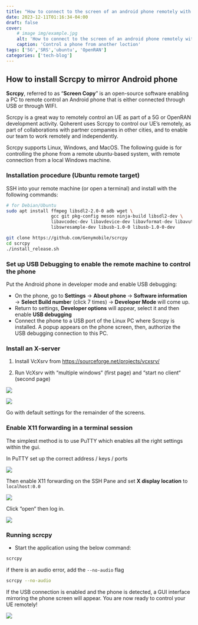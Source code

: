 ```yaml
---
title: "How to connect to the screen of an android phone remotely with SCRCPY and SSH."
date: 2023-12-11T01:16:34-04:00
draft: false
cover:
    # image img/example.jpg
    alt: 'How to connect to the screen of an android phone remotely with SCRCPY and SSH.'
    caption: 'Control a phone from another loction'
tags: ['5G','SRS','ubuntu', 'OpenRAN']
categories: ['tech-blog']
---
```


## How to install Scrcpy to mirror Android phone

**Scrcpy**, referred to as “**Screen Copy**” is an open-source software enabling a PC  to remote control an Android phone that is either connected through USB or through WIFI.

Scrcpy is a great way to remotely control an UE as part of a 5G or OpenRAN development activity. Qoherent uses Scrcpy to control our UE’s remotely, as part of collaborations with partner companies in other cities, and to enable our team to work remotely and independently.

Scrcpy supports Linux, Windows, and MacOS. The following guide is for controlling the phone from a remote ubuntu-based system, with remote connection from a local Windows machine.

### Installation procedure (Ubuntu remote target)

SSH into your remote machine (or open a terminal) and install with the following commands:

```bash
# for Debian/Ubuntu
sudo apt install ffmpeg libsdl2-2.0-0 adb wget \
                 gcc git pkg-config meson ninja-build libsdl2-dev \
                 libavcodec-dev libavdevice-dev libavformat-dev libavutil-dev \
                 libswresample-dev libusb-1.0-0 libusb-1.0-0-dev

git clone https://github.com/Genymobile/scrcpy
cd scrcpy
./install_release.sh         
```


### Set up USB Debugging to enable the remote machine to control the phone 

Put the Android phone in developer mode and enable USB debugging:

* On the phone, go to **Settings** → **About phone** → **Software information** → **Select Build numbe**r (click 7 times) → **Developer Mode** will come up.
* Return to settings, **Developer options** will appear, select it and then enable **USB debugging**
* Connect the phone to a USB port of the Linux PC where Scrcpy is installed. A popup appears on the phone screen, then, authorize the USB debugging connection to this PC.


### Install an X-server

1) Install VcXsrv from <https://sourceforge.net/projects/vcxsrv/>

2) Run VcXsrv with “multiple windows“ (first page) and “start no client“ (second page)

![](images/12_11_scrcpy_0.png)


![](images/12_11_scrcpy_1.png)

Go with default settings for the remainder of the screens.


### Enable X11 forwarding in a terminal session

The simplest method is to use PuTTY which enables all the right settings within the gui.


In PuTTY set up the correct address / keys / ports

![](images/12_11_scrcpy_2.png)

Then enable X11 forwarding on the SSH Pane and set **X display location** to `localhost:0.0`

![](images/12_11_scrcpy_3.png)

Click “open“ then log in.

![](images/12_11_scrcpy_4.png)

### Running scrcpy

*  Start the application using the below command:

```bash
scrcpy
```


if there is an audio error, add the `--no-audio` flag

```bash
scrcpy --no-audio
```


If the USB connection is enabled and the phone is detected,  a GUI interface mirroring the phone screen will appear. You are now ready to control your UE remotely!


 ![](images/12_11_scrcpy_5.png)


